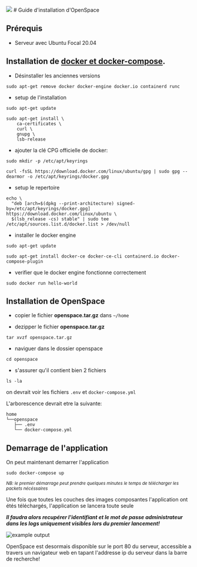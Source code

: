 <img src=https://img.shields.io/badge/Documentation-Installation-green]>
# Guide d'installation d'OpenSpace

## Prérequis

- Serveur avec Ubuntu Focal 20.04 

## Installation de [docker et docker-compose](https://docs.docker.com/engine/install/ubuntu/).

* Désinstaller les anciennes versions

```
sudo apt-get remove docker docker-engine docker.io containerd runc
```

* setup de l'installation
```
sudo apt-get update

sudo apt-get install \
    ca-certificates \
    curl \
    gnupg \
    lsb-release
```

* ajouter la clé CPG officielle de docker:
```
sudo mkdir -p /etc/apt/keyrings

curl -fsSL https://download.docker.com/linux/ubuntu/gpg | sudo gpg --dearmor -o /etc/apt/keyrings/docker.gpg
```

* setup le repertoire
```
echo \
  "deb [arch=$(dpkg --print-architecture) signed-by=/etc/apt/keyrings/docker.gpg] https://download.docker.com/linux/ubuntu \
  $(lsb_release -cs) stable" | sudo tee /etc/apt/sources.list.d/docker.list > /dev/null
```

* installer le docker engine
```
sudo apt-get update

sudo apt-get install docker-ce docker-ce-cli containerd.io docker-compose-plugin
```

* verifier que le docker engine fonctionne correctement
```
sudo docker run hello-world
```
## Installation de OpenSpace

* copier le fichier **openspace.tar.gz**  dans `~/home`

* dezipper le fichier  **openspace.tar.gz** 
```
tar xvzf openspace.tar.gz
```
* naviguer dans le dossier openspace
```
cd openspace
```
* s'assurer qu'il contient bien 2 fichiers
```
ls -la
```
on devrait voir les fichiers `.env` et `docker-compose.yml`

L'arborescence devrait etre la suivante:
```
home
└──openspace
   ├── .env
   └── docker-compose.yml
```

## Demarrage de l'application
On peut maintenant demarrer l'application
```
sudo docker-compose up
```
<sub>_NB: le premier démarrage peut prendre quelques minutes le temps de télécharger les packets nécéssaires_</sub>

Une fois que toutes les couches des images composantes l'application ont étés téléchargés, l'application se lancera toute seule

***Il faudra alors recupérer l'identifiant et le mot de passe administrateur dans les logs uniquement visibles lors du premier lancement!***

![example output](https://github.com/JulesFF/OpenSpace_Installation/images/output.png)

OpenSpace est desormais disponible sur le port 80 du serveur, accessible a travers un navigateur web en tapant l'addresse ip du serveur dans la barre de recherche!



